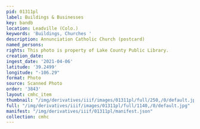 ```yaml
---
pid: 01311pl
label: Buildings & Businesses
key: bandb
location: Leadville (Colo.)
keywords: 'Buildings, Churches '
description: Annunciation Catholic Church (postcard)
named_persons: 
rights: This photo is property of Lake County Public Library.
creation_date: 
ingest_date: '2021-04-06'
latitude: '39.2499'
longitude: "-106.29"
format: Photo
source: Scanned Photo
order: '3843'
layout: cmhc_item
thumbnail: "/img/derivatives/iiif/images/01311pl/full/250,/0/default.jpg"
full: "/img/derivatives/iiif/images/01311pl/full/1140,/0/default.jpg"
manifest: "/img/derivatives/iiif/01311pl/manifest.json"
collection: cmhc
---
```

